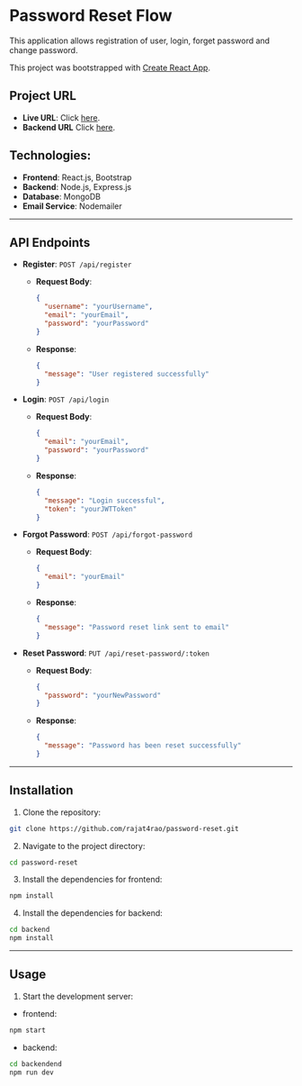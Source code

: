 # Password Reset Flow 

This application allows registration of user, login, forget password and change password.

This project was bootstrapped with [Create React App](https://github.com/facebook/create-react-app).

## Project URL

- **Live URL**: Click [here](https://password-reset-fsdday37.onrender.com/).
- **Backend URL** Click [here](https://fsdday36-backend.onrender.com/).
  
## Technologies:

- **Frontend**: React.js, Bootstrap
- **Backend**: Node.js, Express.js
- **Database**: MongoDB
- **Email Service**: Nodemailer


---


## API Endpoints

- **Register**: `POST /api/register`

  - **Request Body**:
    ```json
    {
      "username": "yourUsername",
      "email": "yourEmail",
      "password": "yourPassword"
    }
    ```
  - **Response**:
    ```json
    {
      "message": "User registered successfully"
    }
    ```

- **Login**: `POST /api/login`

  - **Request Body**:
    ```json
    {
      "email": "yourEmail",
      "password": "yourPassword"
    }
    ```
  - **Response**:
    ```json
    {
      "message": "Login successful",
      "token": "yourJWTToken"
    }
    ```

- **Forgot Password**: `POST /api/forgot-password`

  - **Request Body**:
    ```json
    {
      "email": "yourEmail"
    }
    ```
  - **Response**:
    ```json
    {
      "message": "Password reset link sent to email"
    }
    ```

- **Reset Password**: `PUT /api/reset-password/:token`
  - **Request Body**:
    ```json
    {
      "password": "yourNewPassword"
    }
    ```
  - **Response**:
    ```json
    {
      "message": "Password has been reset successfully"
    }
    ```

---

## Installation

1. Clone the repository:

```bash
git clone https://github.com/rajat4rao/password-reset.git
```

2. Navigate to the project directory:

```bash
cd password-reset
```

3. Install the dependencies for frontend:

```bash
npm install
```

4. Install the dependencies for backend:

```bash
cd backend
npm install
```

---

## Usage

1. Start the development server:

- frontend:

```bash
npm start
```

- backend:

```bash
cd backendend
npm run dev
